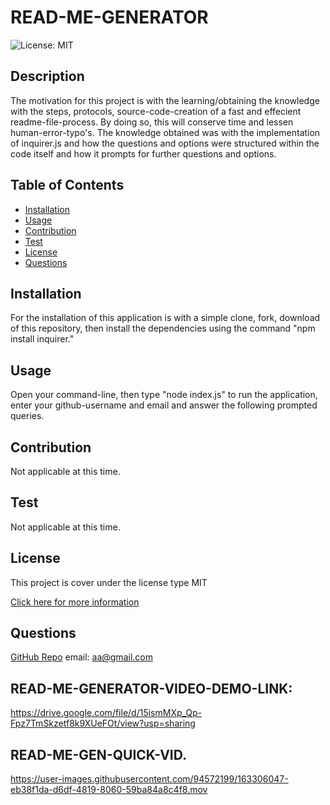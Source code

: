 
# READ-ME-GENERATOR
![License: MIT](https://img.shields.io/badge/License-MIT-yellow.svg)
## Description
The motivation for this project is with the learning/obtaining the knowledge with the steps, protocols, source-code-creation of a fast and effecient readme-file-process.  By doing so, this will conserve time and lessen human-error-typo's. The knowledge obtained was with the implementation of inquirer.js and how the questions and options were structured within the code itself and how it prompts for further questions and options.
## Table of Contents
- [Installation](#installation)
- [Usage](#usage)
- [Contribution](#contribution)
- [Test](#test)
- [License](#license)
- [Questions](#questions)
## Installation
For the installation of this application is with a simple clone, fork, download of this repository, then install the dependencies using the command "npm install inquirer."
## Usage
Open your command-line, then type "node index.js" to run the application, enter your github-username and email and answer the following prompted queries.
## Contribution
Not applicable at this time.
## Test
Not applicable at this time.
## License
This project is cover under the license type MIT
      
[Click here for more information](https://opensource.org/licenses/MIT)
## Questions
[GitHub Repo](https://github.com/andres-abreu)
email: aa@gmail.com

## READ-ME-GENERATOR-VIDEO-DEMO-LINK:
https://drive.google.com/file/d/15ismMXp_Qp-Fpz7TmSkzetf8k9XUeFOt/view?usp=sharing

## READ-ME-GEN-QUICK-VID.
https://user-images.githubusercontent.com/94572199/163306047-eb38f1da-d6df-4819-8060-59ba84a8c4f8.mov

